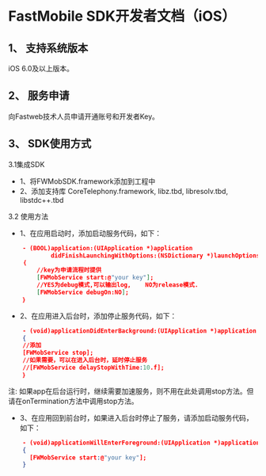 FastMobile SDK开发者文档（iOS）
===
1、	支持系统版本
---iOS 6.0及以上版本。
2、	服务申请
---
向Fastweb技术人员申请开通账号和开发者Key。

3、	SDK使用方式
---3.1集成SDK

* 1、将FWMobSDK.framework添加到工程中 * 2、添加支持库  CoreTelephony.framework, libz.tbd, libresolv.tbd, libstdc++.tbd3.2 使用方法
* 1、在应用启动时，添加启动服务代码，如下： 
```json
	- (BOOL)application:(UIApplication *)application 
			didFinishLaunchingWithOptions:(NSDictionary *)launchOptions	｛		//key为申请流程时提供    	[FWMobService start:@"your key"]; 		//YES为debug模式,可以输出log,    NO为release模式.		[FWMobService debugOn:NO]; 	｝```* 2、在应用进入后台时，添加停止服务代码，如下：

```json	- (void)applicationDidEnterBackground:(UIApplication *)application	{ 	//添加 	[FWMobService stop];  
	//如果需要，可以在进入后台时，延时停止服务
    //[FWMobService delayStopWithTime:10.f];	｝ 
```
  注: 如果app在后台运行时，继续需要加速服务，则不用在此处调用stop方法。但请在onTermination方法中调用stop方法。
* 3、在应用回到前台时，如果进入后台时停止了服务，请添加启动服务代码，如下：

```json	- (void)applicationWillEnterForeground:(UIApplication *)application	{      [FWMobService start:@"your key"];	}```